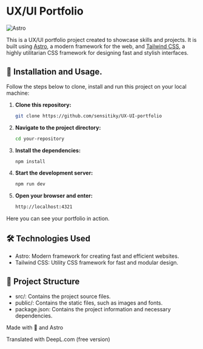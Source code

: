 # UX/UI Portfolio

![Astro](https://astro.build/assets/press/astro-logo-dark.png)

This is a UX/UI portfolio project created to showcase skills and projects. It is built using [Astro](https://astro.build/), a modern framework for the web, and [Tailwind CSS](https://tailwindcss.com/), a highly utilitarian CSS framework for designing fast and stylish interfaces.

## 🚀 Installation and Usage.

Follow the steps below to clone, install and run this project on your local machine:

1.  **Clone this repository:**

    ````bash
    git clone https://github.com/sensitiky/UX-UI-portfolio
    

2.  **Navigate to the project directory:**

    ````bash
    cd your-repository
    

3.  **Install the dependencies:**

    ````bash
    npm install
    

4.  **Start the development server:**

    ````bash
    npm run dev
    

5.  **Open your browser and enter:**
    
    ````bash
    http://localhost:4321

Here you can see your portfolio in action.

## 🛠️ Technologies Used

- Astro: Modern framework for creating fast and efficient websites.
- Tailwind CSS: Utility CSS framework for fast and modular design.

## 📂 Project Structure

- src/: Contains the project source files.
- public/: Contains the static files, such as images and fonts.
- package.json: Contains the project information and necessary dependencies.

Made with 💖 and Astro

Translated with DeepL.com (free version)